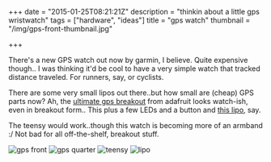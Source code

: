 +++
date = "2015-01-25T08:21:21Z"
description = "thinkin about a little gps wristwatch"
tags = ["hardware", "ideas"]
title = "gps watch"
thumbnail = "/img/gps-front-thumbnail.jpg"

+++

There's a new GPS watch out now by garmin, I believe.
Quite expensive though..
I was thinking it'd be cool to have a very simple watch that tracked distance traveled.
For runners, say, or cyclists.

<!--more-->

There are some very small lipos out there..but how small are (cheap) GPS parts now?
Ah, the [ultimate gps breakout](http://www.adafruit.com/products/746) from adafruit looks watch-ish,
even in breakout form..
This plus a few LEDs and a button
and [this lipo](http://www.adafruit.com/products/1578), say.

The teensy would work..though this watch is becoming more of an armband :/
Not bad for all off-the-shelf, breakout stuff.

![gps front](/img/gps-front.jpg)
![gps quarter](/img/gps-quarter.jpg)
![teensy](/img/teensy.jpg)
![lipo](/img/lipo.jpg)
